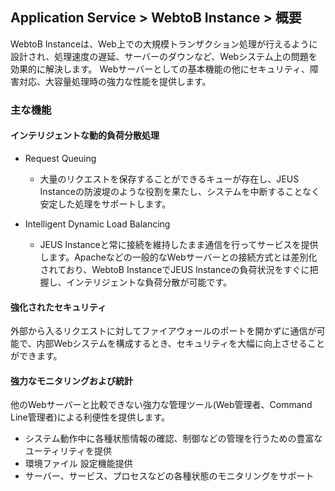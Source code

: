 ## Application Service > WebtoB Instance > 概要
WebtoB Instanceは、Web上での大規模トランザクション処理が行えるように設計され、処理速度の遅延、サーバーのダウンなど、Webシステム上の問題を効果的に解決します。 Webサーバーとしての基本機能の他にセキュリティ、障害対応、大容量処理時の強力な性能を提供します。

### 主な機能
#### インテリジェントな動的負荷分散処理

* Request Queuing
    * 大量のリクエストを保存することができるキューが存在し、JEUS Instanceの防波堤のような役割を果たし、システムを中断することなく安定した処理をサポートします。

* Intelligent Dynamic Load Balancing
    * JEUS Instanceと常に接続を維持したまま通信を行ってサービスを提供します。Apacheなどの一般的なWebサーバーとの接続方式とは差別化されており、WebtoB InstanceでJEUS Instanceの負荷状況をすぐに把握し、インテリジェントな負荷分散が可能です。

#### 強化されたセキュリティ
外部から入るリクエストに対してファイアウォールのポートを開かずに通信が可能で、内部Webシステムを構成するとき、セキュリティを大幅に向上させることができます。

#### 強力なモニタリングおよび統計
他のWebサーバーと比較できない強力な管理ツール(Web管理者、Command Line管理者)による利便性を提供します。

* システム動作中に各種状態情報の確認、制御などの管理を行うための豊富なユーティリティを提供
* 環境ファイル 設定機能提供
* サーバー、サービス、プロセスなどの各種状態のモニタリングをサポート

